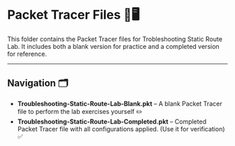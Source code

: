 # Packet Tracer Files 📂🖥️

This folder contains the Packet Tracer files for Trobleshooting Static Route Lab. It includes both a blank version for practice and a completed version for reference.

---

## Navigation 🗂️


- **Troubleshooting-Static-Route-Lab-Blank.pkt** – A blank Packet Tracer file to perform the lab exercises yourself ✏️  
- **Troubleshooting-Static-Route-Lab-Completed.pkt** – Completed Packet Tracer file with all configurations applied. (Use it for verification)  ✅  
